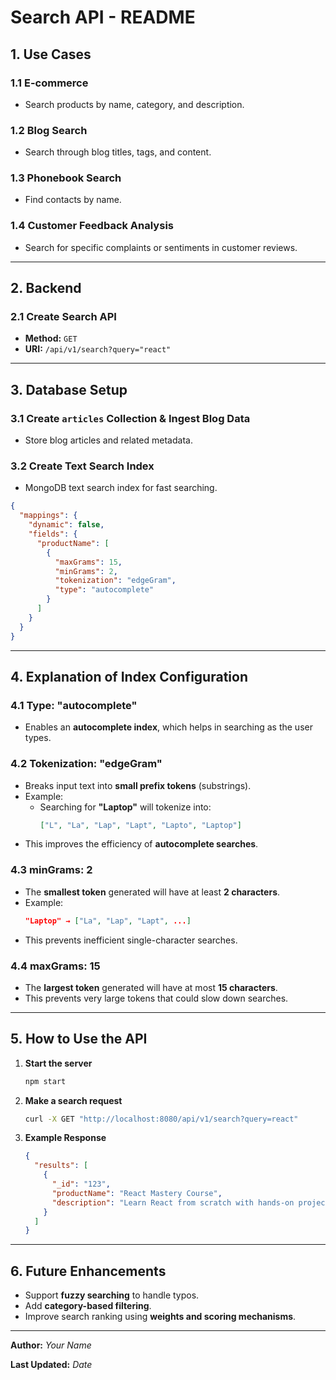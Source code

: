 # **Search API - README**

## **1. Use Cases**

### **1.1 E-commerce**
   - Search products by name, category, and description.

### **1.2 Blog Search**
   - Search through blog titles, tags, and content.

### **1.3 Phonebook Search**
   - Find contacts by name.

### **1.4 Customer Feedback Analysis**
   - Search for specific complaints or sentiments in customer reviews.

---

## **2. Backend**

### **2.1 Create Search API**
- **Method:** `GET`
- **URI:** `/api/v1/search?query="react"`

---

## **3. Database Setup**

### **3.1 Create `articles` Collection & Ingest Blog Data**
   - Store blog articles and related metadata.

### **3.2 Create Text Search Index**
   - MongoDB text search index for fast searching.

```json
{
  "mappings": {
    "dynamic": false,
    "fields": {
      "productName": [
        {
          "maxGrams": 15,
          "minGrams": 2,
          "tokenization": "edgeGram",
          "type": "autocomplete"
        }
      ]
    }
  }
}
```

---

## **4. Explanation of Index Configuration**

### **4.1 Type: "autocomplete"**
   - Enables an **autocomplete index**, which helps in searching as the user types.

### **4.2 Tokenization: "edgeGram"**
   - Breaks input text into **small prefix tokens** (substrings).
   - Example:
     - Searching for **"Laptop"** will tokenize into:
       ```json
       ["L", "La", "Lap", "Lapt", "Lapto", "Laptop"]
       ```
   - This improves the efficiency of **autocomplete searches**.

### **4.3 minGrams: 2**
   - The **smallest token** generated will have at least **2 characters**.
   - Example:
     ```json
     "Laptop" → ["La", "Lap", "Lapt", ...]
     ```
   - This prevents inefficient single-character searches.

### **4.4 maxGrams: 15**
   - The **largest token** generated will have at most **15 characters**.
   - This prevents very large tokens that could slow down searches.

---

## **5. How to Use the API**

1. **Start the server**
   ```bash
   npm start
   ```

2. **Make a search request**
   ```bash
   curl -X GET "http://localhost:8080/api/v1/search?query=react"
   ```

3. **Example Response**
   ```json
   {
     "results": [
       {
         "_id": "123",
         "productName": "React Mastery Course",
         "description": "Learn React from scratch with hands-on projects."
       }
     ]
   }
   ```

---

## **6. Future Enhancements**
- Support **fuzzy searching** to handle typos.
- Add **category-based filtering**.
- Improve search ranking using **weights and scoring mechanisms**.

---

**Author:** _Your Name_

**Last Updated:** _Date_

